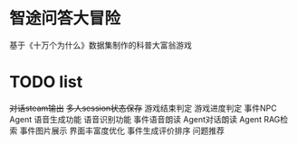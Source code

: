 # 智途问答大冒险
基于《十万个为什么》数据集制作的科普大富翁游戏

# TODO list
~~对话steam输出~~
~~多人session状态保存~~
游戏结束判定
游戏进度判定
事件NPC Agent
语音生成功能
语音识别功能
事件语音朗读
Agent对话朗读
Agent RAG检索
事件图片展示
界面丰富度优化
事件生成评价排序
问题推荐
